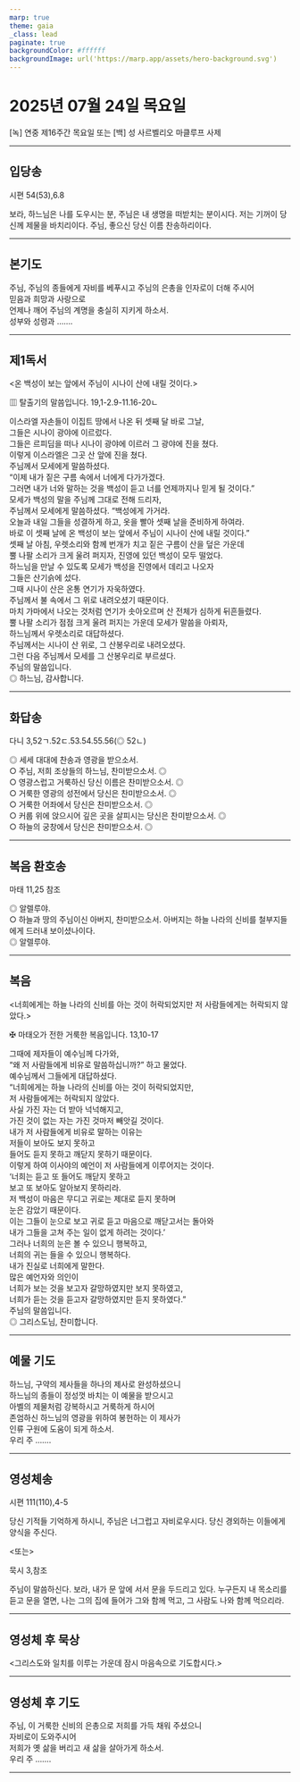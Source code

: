 ```yaml
---
marp: true
theme: gaia
_class: lead
paginate: true
backgroundColor: #ffffff
backgroundImage: url('https://marp.app/assets/hero-background.svg')
---
```


# 2025년 07월 24일 목요일

[녹] 연중 제16주간 목요일 또는 [백] 성 사르벨리오 마클루프 사제  




---

## 입당송

시편 54(53),6.8

보라, 하느님은 나를 도우시는 분, 주님은 내 생명을 떠받치는 분이시다. 저는 기꺼이 당신께 제물을 바치리이다. 주님, 좋으신 당신 이름 찬송하리이다.  
  


---

## 본기도

주님, 주님의 종들에게 자비를 베푸시고 주님의 은총을 인자로이 더해 주시어  
믿음과 희망과 사랑으로  
언제나 깨어 주님의 계명을 충실히 지키게 하소서.  
성부와 성령과 …….  
  


---

## 제1독서

<온 백성이 보는 앞에서 주님이 시나이 산에 내릴 것이다.>

▥ 탈출기의 말씀입니다. 19,1-2.9-11.16-20ㄴ

이스라엘 자손들이 이집트 땅에서 나온 뒤 셋째 달 바로 그날,  
그들은 시나이 광야에 이르렀다.  
그들은 르피딤을 떠나 시나이 광야에 이르러 그 광야에 진을 쳤다.  
이렇게 이스라엘은 그곳 산 앞에 진을 쳤다.  
주님께서 모세에게 말씀하셨다.  
“이제 내가 짙은 구름 속에서 너에게 다가가겠다.  
그러면 내가 너와 말하는 것을 백성이 듣고 너를 언제까지나 믿게 될 것이다.”  
모세가 백성의 말을 주님께 그대로 전해 드리자,  
주님께서 모세에게 말씀하셨다. “백성에게 가거라.  
오늘과 내일 그들을 성결하게 하고, 옷을 빨아 셋째 날을 준비하게 하여라.  
바로 이 셋째 날에 온 백성이 보는 앞에서 주님이 시나이 산에 내릴 것이다.”  
셋째 날 아침, 우렛소리와 함께 번개가 치고 짙은 구름이 산을 덮은 가운데  
뿔 나팔 소리가 크게 울려 퍼지자, 진영에 있던 백성이 모두 떨었다.  
하느님을 만날 수 있도록 모세가 백성을 진영에서 데리고 나오자  
그들은 산기슭에 섰다.  
그때 시나이 산은 온통 연기가 자욱하였다.  
주님께서 불 속에서 그 위로 내려오셨기 때문이다.  
마치 가마에서 나오는 것처럼 연기가 솟아오르며 산 전체가 심하게 뒤흔들렸다.  
뿔 나팔 소리가 점점 크게 울려 퍼지는 가운데 모세가 말씀을 아뢰자,  
하느님께서 우렛소리로 대답하셨다.  
주님께서는 시나이 산 위로, 그 산봉우리로 내려오셨다.  
그런 다음 주님께서 모세를 그 산봉우리로 부르셨다.  
주님의 말씀입니다.  
◎ 하느님, 감사합니다.  
  


---

## 화답송

다니 3,52ㄱ.52ㄷ.53.54.55.56(◎ 52ㄴ)

◎ 세세 대대에 찬송과 영광을 받으소서.  
○ 주님, 저희 조상들의 하느님, 찬미받으소서. ◎  
○ 영광스럽고 거룩하신 당신 이름은 찬미받으소서. ◎  
○ 거룩한 영광의 성전에서 당신은 찬미받으소서. ◎  
○ 거룩한 어좌에서 당신은 찬미받으소서. ◎  
○ 커룹 위에 앉으시어 깊은 곳을 살피시는 당신은 찬미받으소서. ◎  
○ 하늘의 궁창에서 당신은 찬미받으소서. ◎  
  


---

## 복음 환호송

마태 11,25 참조

◎ 알렐루야.  
○ 하늘과 땅의 주님이신 아버지, 찬미받으소서. 아버지는 하늘 나라의 신비를 철부지들에게 드러내 보이셨나이다.  
◎ 알렐루야.  
  


---

## 복음

<너희에게는 하늘 나라의 신비를 아는 것이 허락되었지만 저 사람들에게는 허락되지 않았다.>

✠ 마태오가 전한 거룩한 복음입니다. 13,10-17

그때에 제자들이 예수님께 다가와,  
“왜 저 사람들에게 비유로 말씀하십니까?” 하고 물었다.  
예수님께서 그들에게 대답하셨다.  
“너희에게는 하늘 나라의 신비를 아는 것이 허락되었지만,  
저 사람들에게는 허락되지 않았다.  
사실 가진 자는 더 받아 넉넉해지고,  
가진 것이 없는 자는 가진 것마저 빼앗길 것이다.  
내가 저 사람들에게 비유로 말하는 이유는  
저들이 보아도 보지 못하고  
들어도 듣지 못하고 깨닫지 못하기 때문이다.  
이렇게 하여 이사야의 예언이 저 사람들에게 이루어지는 것이다.  
‘너희는 듣고 또 들어도 깨닫지 못하고  
보고 또 보아도 알아보지 못하리라.  
저 백성이 마음은 무디고 귀로는 제대로 듣지 못하며  
눈은 감았기 때문이다.  
이는 그들이 눈으로 보고 귀로 듣고 마음으로 깨닫고서는 돌아와  
내가 그들을 고쳐 주는 일이 없게 하려는 것이다.’  
그러나 너희의 눈은 볼 수 있으니 행복하고,  
너희의 귀는 들을 수 있으니 행복하다.  
내가 진실로 너희에게 말한다.  
많은 예언자와 의인이  
너희가 보는 것을 보고자 갈망하였지만 보지 못하였고,  
너희가 듣는 것을 듣고자 갈망하였지만 듣지 못하였다.”  
주님의 말씀입니다.  
◎ 그리스도님, 찬미합니다.  
  


---

## 예물 기도

하느님, 구약의 제사들을 하나의 제사로 완성하셨으니  
하느님의 종들이 정성껏 바치는 이 예물을 받으시고  
아벨의 제물처럼 강복하시고 거룩하게 하시어  
존엄하신 하느님의 영광을 위하여 봉헌하는 이 제사가  
인류 구원에 도움이 되게 하소서.  
우리 주 …….  
  


---

## 영성체송

시편 111(110),4-5

당신 기적들 기억하게 하시니, 주님은 너그럽고 자비로우시다. 당신 경외하는 이들에게 양식을 주신다.  
  
<또는>  
  
묵시 3,참조  
  
주님이 말씀하신다. 보라, 내가 문 앞에 서서 문을 두드리고 있다. 누구든지 내 목소리를 듣고 문을 열면, 나는 그의 집에 들어가 그와 함께 먹고, 그 사람도 나와 함께 먹으리라.  


---

## 영성체 후 묵상

<그리스도와 일치를 이루는 가운데 잠시 마음속으로 기도합시다.>  


---

## 영성체 후 기도

주님, 이 거룩한 신비의 은총으로 저희를 가득 채워 주셨으니  
자비로이 도와주시어  
저희가 옛 삶을 버리고 새 삶을 살아가게 하소서.  
우리 주 …….  
  


---